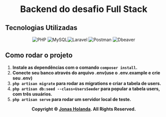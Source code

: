 <div align='center'>

# Backend do desafio Full Stack

</div>

## Tecnologias Utilizadas

<div align='center'>

![PHP](https://img.shields.io/badge/PHP-777BB4?style=for-the-badge&logo=php&logoColor=white) ![MySQL](https://img.shields.io/badge/MySQL-005C84?style=for-the-badge&logo=mysql&logoColor=white)![Laravel](https://img.shields.io/badge/Laravel-FF2D20?style=for-the-badge&logo=laravel&logoColor=white) ![Postman](https://img.shields.io/badge/Postman-FF6C37?style=for-the-badge&logo=Postman&logoColor=white)  ![Dbeaver](https://img.shields.io/badge/dbeaver-382923?style=for-the-badge&logo=dbeaver&logoColor=white)

</div>

## Como rodar o projeto

1. **Instale as dependências com o comando `composer install`.**
2. **Conecte seu banco através do arquivo .env(use o .env.example e crie seu .env)**
3. **`php artisan migrate` para rodar as migrations e criar a tabela de users.**
4. **`php artisan db:seed --class=UsersSeeder` para popular a tabela users, com três usuários.**
5. **`php artisan serve` para rodar um servidor local de teste.**

<p align="center">
    <strong>Copyright © <a href="https://github.com/jonas-holanda" target="_blank">Jonas Holanda</a>. All Rights Reserved.</strong>
</p>